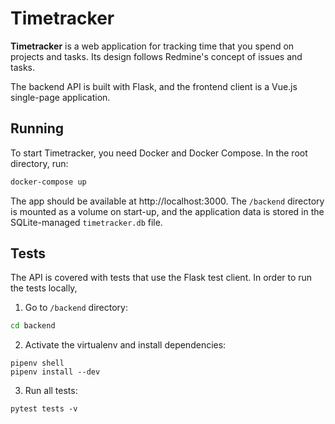 # Timetracker

**Timetracker** is a web application for tracking time that you spend on projects and tasks.
Its design follows Redmine's concept of issues and tasks.

The backend API is built with Flask, and the frontend client is a Vue.js single-page application.

## Running

To start Timetracker, you need Docker and Docker Compose. In the root directory, run:

```bash
docker-compose up
```

The app should be available at http://localhost:3000.
The `/backend` directory is mounted as a volume on start-up, and the application data is stored in the SQLite-managed `timetracker.db`
file.

## Tests

The API is covered with tests that use the Flask test client. In order to run the tests locally,

1. Go to `/backend` directory:

```bash
cd backend
```

2. Activate the virtualenv and install dependencies:

```
pipenv shell
pipenv install --dev
```

3. Run all tests:

```
pytest tests -v
```

